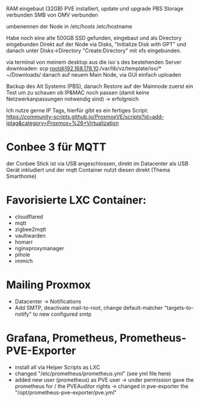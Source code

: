 RAM eingebaut (32GB)
PVE installiert, update und upgrade
PBS Storage verbunden
SMB von OMV verbunden 

umbenennen der Node in
/etc/hosts
/etc/hostname

Habe noch eine alte 500GB SSD gefunden, eingebaut und als Directory eingebunden
Direkt auf der Node via Disks, "Initialize Disk with GPT" und danach unter Disks->Directory "Create:Directory" mit xfs eingebunden.



via terminal von meinem desktop aus die iso`s des bestehenden Server downloaden:
scp root@192.168.178.10:/var/lib/vz/template/iso/* ~/Downloads/
danach auf neuem Main Node, via GUI einfach uploaden

Backup des Alt Systems (PBS), danach Restore auf der Mainnode
zuerst ein Test um zu schauen ob IP&MAC noch passen (damit keine Netzwerkanpassungen notwendig sind) -> erfolgreich

Ich nutze gerne IP Tags, hierfür gibt es ein fertiges Script:
https://community-scripts.github.io/ProxmoxVE/scripts?id=add-iptag&category=Proxmox+%26+Virtualization

# Conbee 3 für MQTT
der Conbee Stick ist via USB angeschlossen, direkt im Datacenter als USB Gerät inkludiert und der mqtt Container nutzt diesen direkt (Thema Smarthome)


# Favorisierte LXC Container:
- cloudflared
- mqtt
- zigbee2mqtt
- vaultwarden
- homarr
- nginxproxymanager
- pihole
- immich

# Mailing Proxmox
- Datacenter -> Notifications
- Add SMTP, deactivate mail-to-root, change default-matcher "targets-to-notify" to new configured smtp

# Grafana, Prometheus, Prometheus-PVE-Exporter
- install all via Helper Scripts as LXC
- changed "/etc/prometheus/prometheus.yml" (see yml file here)
- added new user (prometheus) as PVE user
-> under permission gave the prometheus for / the PVEAuditor rights
-> changed in pve-exporter the "/opt/prometheus-pve-exporter/pve.yml"
